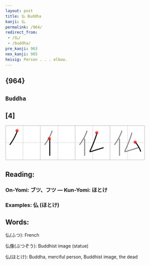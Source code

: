 ```yaml
---
layout: post
title: 仏 Buddha
kanji: 仏
permalink: /964/
redirect_from:
 - /仏/
 - /buddha/
pre_kanji: 963
nex_kanji: 965
heisig: Person . . . elbow.
---
```


## {964}

## `Buddha`

## [4]

<div class="stroke"><img src="../images/E4BB8F.png" /></div>

## Reading:

### On-Yomi: ブツ、フツ &mdash; Kun-Yomi: ほとけ

### Examples: 仏 (ほとけ)

## Words:

仏(ふつ): French

仏像(ぶつぞう): Buddhist image (statue)

仏(ほとけ): Buddha, merciful person, Buddhist image, the dead
